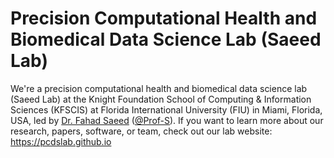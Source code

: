 #  Precision Computational Health and Biomedical Data Science Lab (Saeed Lab) 
We're a precision computational health and biomedical data science lab (Saeed Lab) at the Knight Foundation School of Computing & Information Sciences (KFSCIS) at Florida International University (FIU) in Miami, Florida, USA, led by [Dr. Fahad Saeed](https://prof-s.github.io/) ([@Prof-S](https://github.com/Prof-S)). If you want to learn more about our research, papers, software, or team, check out our lab website: https://pcdslab.github.io
